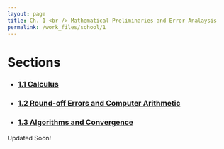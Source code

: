 ```yaml
---
layout: page
title: Ch. 1 <br /> Mathematical Preliminaries and Error Analaysis
permalink: /work_files/school/1
---
```


# Sections
* ### [1.1 Calculus](/work_files/school/128a/1_1)

* ### [1.2 Round-off Errors and Computer Arithmetic](/work_files/school/128a/1_2)

* ### [1.3 Algorithms and Convergence](/work_files/school/128a/1_3)


Updated Soon!